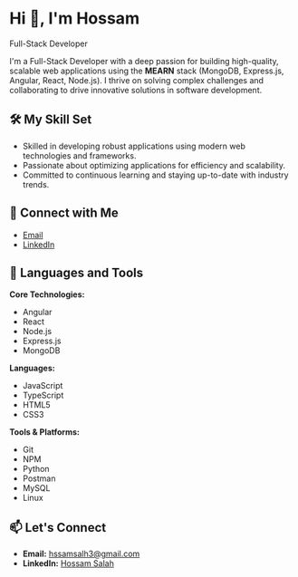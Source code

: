 # Hi 👋, I'm Hossam

Full-Stack Developer

I'm a Full-Stack Developer with a deep passion for building high-quality, scalable web applications using the **MEARN** stack (MongoDB, Express.js, Angular, React, Node.js). I thrive on solving complex challenges and collaborating to drive innovative solutions in software development.

## 🛠️ My Skill Set

- Skilled in developing robust applications using modern web technologies and frameworks.
- Passionate about optimizing applications for efficiency and scalability.
- Committed to continuous learning and staying up-to-date with industry trends.

## 💼 Connect with Me
- [Email](mailto:hssamsalh3@gmail.com)
- [LinkedIn](https://www.linkedin.com/in/hossam-salah-1ab717238/)

## 🚀 Languages and Tools
**Core Technologies:**
- Angular
- React
- Node.js
- Express.js
- MongoDB

**Languages:**
- JavaScript
- TypeScript
- HTML5
- CSS3

**Tools & Platforms:**
- Git
- NPM
- Python
- Postman
- MySQL
- Linux

## 📫 Let's Connect
- **Email:** [hssamsalh3@gmail.com](mailto:hssamsalh3@gmail.com)
- **LinkedIn:** [Hossam Salah](https://www.linkedin.com/in/hossam-salah-1ab717238/)

